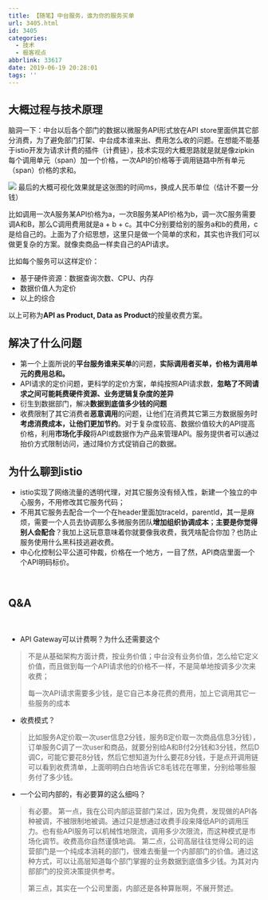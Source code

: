 ```yaml
---
title: 【随笔】中台服务，谁为你的服务买单
url: 3405.html
id: 3405
categories:
  - 技术
  - 极客视点
abbrlink: 33617
date: 2019-06-19 20:28:01
tags: ''
---
```


大概过程与技术原理
---------

脑洞一下：中台以后各个部门的数据以微服务API形式放在API store里面供其它部分消费，为了避免部门打架、中台成本谁来出、费用怎么收的问题。在想能不能基于istio开发为请求计费的插件（计费链），技术实现的大概思路就是就是像zipkin每个调用单元（span）加一个价格，一次API的价格等于调用链路中所有单元（span）价格的求和。

[![](https://baiyuan.wang/wp-content/uploads/2019/06/timg-2.jpeg)](https://baiyuan.wang/wp-content/uploads/2019/06/timg-2.jpeg) 最后的大概可视化效果就是这张图的时间ms，换成人民币单位（估计不要一分钱）

比如调用一次A服务某API价格为a，一次B服务某API价格为b，调一次C服务需要调A和B，那么C调用费用就是a + b + c。其中C分别要给别的服务a和b的费用，c是给自己的。上面为了介绍思想，这里只是做一个简单的求和，其实也许我们可以做更复杂的方案。就像卖商品一样卖自己的API请求。

比如每个服务可以这样定价：

*   基于硬件资源：数据查询次数、CPU、内存
*   数据价值人为定价
*   以上的综合

以上可称为**API as Product, Data as Product**的按量收费方案。

解决了什么问题
-------

*   第一个上面所说的**平台服务谁来买单**的问题，**实际调用者买单，价格为调用单元的费用总和。**
*   API请求的定价问题，更科学的定价方案，单纯按照API请求数，**忽略了不同请求之间可能耗费硬件资源、业务逻辑复杂度的差异**
*   衍生到数据部门，解决**数据到底值多少钱的问题**
*   收费限制了其它消费者**恶意调用**的问题，让他们在消费其它第三方数据服务时**考虑消费成本，让他们更加节约**。对于复杂度较高、数据价值较大的API提高价格，利用**市场化手段**将API或数据作为产品来管理API。服务提供者可以通过抬价方式限制访问，通过降价方式促销自己的数据。

为什么聊到istio
----------

*   istio实现了网络流量的透明代理，对其它服务没有倾入性，新建一个独立的中心服务，不用修改其它服务代码；
*   不用其它服务去配合一个一个在header里面加traceId，parentId，其一是麻烦，需要一个人员去协调那么多微服务团队**增加组织协调成本**；**主要是你觉得别人会配合**？我加上这玩意意味着你就要像我收费，我凭啥配合你加？也防止服务使用什么黑科技逃避收费。
*   中心化控制公平公道可仲裁，价格在一个地方，一目了然，API商店里面一个个API明码标价。

 

Q&A
---

 

*   API Gateway可以计费啊？为什么还需要这个

> 不是从基础架构方面计费，按业务价值；中台没有业务价值，怎么给它定义价值，而且做到每一个API请求他的价格不一样，不是简单地按调多少次来收费；
> 
> 每一次API请求需要多少钱，是它自己本身花费的费用，加上它调用其它一些服务的成本

*   收费模式？

> 比如服务A定价取一次user信息2分钱，服务B定价取一次商品信息3分钱），订单服务C调了一次user和商品，就要分别给A和B付2分钱和3分钱，然后D调C，可能它要花8分钱，然后它想知道为什么要花8分钱，于是点开调用链可以看到收费清单，上面明明白白地告诉它8毛钱花在哪里，分别给哪些服务付了多少钱。

*   一个公司内部的，有必要算的这么细吗？

> 有必要。 第一点，我在公司内部运营部门呆过，因为免费，发现做的API各种被调，不被限制地被调。通过只是想通过收费手段来降低API的调用压力。也有些API服务可以机械性地限流，调用多少次限流，而这种模式是市场化调节。收费高你自然谨慎地调。 第二点，公司高层往往觉得公司的运营部门是一个纯成本消耗的部门，很难去衡量一个内部部门的价值。通过这种方式，可以让高层知道每个部门掌握的业务数据到底值多少钱。为其对内部部门的投资决策提供参考。
> 
> 第三点，其实在一个公司里面，内部还是各种算账啊，不展开赘述。